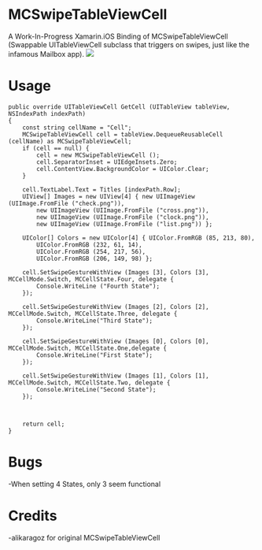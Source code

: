 MCSwipeTableViewCell
====================

A Work-In-Progress Xamarin.iOS Binding of MCSwipeTableViewCell (Swappable UITableViewCell subclass that triggers on swipes, just like the infamous Mailbox app).
<img src="https://raw.github.com/alikaragoz/MCSwipeTableViewCell/master/github-assets/mcswipe-front.png" />

Usage
====================
	public override UITableViewCell GetCell (UITableView tableView, NSIndexPath indexPath)
	{
		const string cellName = "Cell";
		MCSwipeTableViewCell cell = tableView.DequeueReusableCell (cellName) as MCSwipeTableViewCell;
		if (cell == null) {
			cell = new MCSwipeTableViewCell ();
			cell.SeparatorInset = UIEdgeInsets.Zero;
			cell.ContentView.BackgroundColor = UIColor.Clear;
		}
			
		cell.TextLabel.Text = Titles [indexPath.Row];
		UIView[] Images = new UIView[4] { new UIImageView (UIImage.FromFile ("check.png")), 
			new UIImageView (UIImage.FromFile ("cross.png")),
			new UIImageView (UIImage.FromFile ("clock.png")),
			new UIImageView (UIImage.FromFile ("list.png")) };
				
		UIColor[] Colors = new UIColor[4] { UIColor.FromRGB (85, 213, 80),
			UIColor.FromRGB (232, 61, 14),
			UIColor.FromRGB (254, 217, 56),
			UIColor.FromRGB (206, 149, 98) };
				
		cell.SetSwipeGestureWithView (Images [3], Colors [3], MCCellMode.Switch, MCCellState.Four, delegate {
			Console.WriteLine ("Fourth State");
		});

		cell.SetSwipeGestureWithView (Images [2], Colors [2], MCCellMode.Switch, MCCellState.Three, delegate {
			Console.WriteLine("Third State");
		});

		cell.SetSwipeGestureWithView (Images [0], Colors [0], MCCellMode.Switch, MCCellState.One,delegate {
			Console.WriteLine("First State");
		});

		cell.SetSwipeGestureWithView (Images [1], Colors [1], MCCellMode.Switch, MCCellState.Two, delegate {
			Console.WriteLine("Second State");
		});
				

				
		return cell;
	}
	

Bugs
====================
-When setting 4 States, only 3 seem functional


Credits
====================
-alikaragoz for original MCSwipeTableViewCell
